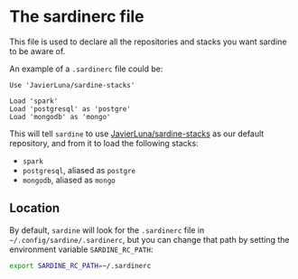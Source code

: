 # The sardinerc file

This file is used to declare all the repositories and stacks you want sardine to be aware of.

An example of a `.sardinerc` file could be:

```
Use 'JavierLuna/sardine-stacks'

Load 'spark'
Load 'postgresql' as 'postgre'
Load 'mongodb' as 'mongo'
```

This will tell `sardine` to use [JavierLuna/sardine-stacks](https://github.com/JavierLuna/sardine-stacks) 
as our default repository, and from it to load the following stacks:

* `spark`
* `postgresql`, aliased as `postgre`
* `mongodb`, aliased as `mongo`

## Location

By default, `sardine` will look for the `.sardinerc` file in `~/.config/sardine/.sardinerc`, 
but you can change that path by setting the environment variable `SARDINE_RC_PATH`:

```bash
export SARDINE_RC_PATH=~/.sardinerc 
```